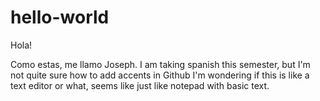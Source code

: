 # hello-world

Hola!

Como estas, me llamo Joseph. I am taking spanish this semester, but I'm not quite sure how to add accents in Github
I'm wondering if this is like a text editor or what, seems like just like notepad with basic text.
